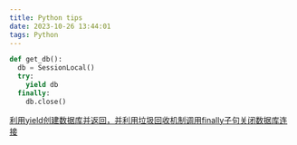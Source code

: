 ```yaml
---
title: Python tips
date: 2023-10-26 13:44:01
tags: Python
---
```


```python
def get_db():
  db = SessionLocal()
  try:
    yield db
  finally:
    db.close()

```
[利用yield创建数据库并返回，并利用垃圾回收机制调用finally子句关闭数据库连接](https://stackoverflow.com/questions/56062909/try-finally-in-python-3-generator)
